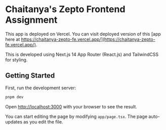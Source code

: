 # Chaitanya's Zepto Frontend Assignment
This app is deployed on Vercel. You can visit deployed version of this [app here at https://chaitanya-zepto-fe.vercel.app/](https://chaitanya-zepto-fe.vercel.app/).

This is developed using Next.js 14 App Router (React.js) and TailwindCSS for styling.

## Getting Started

First, run the development server:

```bash
pnpm dev
```

Open [http://localhost:3000](http://localhost:3000) with your browser to see the result.

You can start editing the page by modifying `app/page.tsx`. The page auto-updates as you edit the file.

